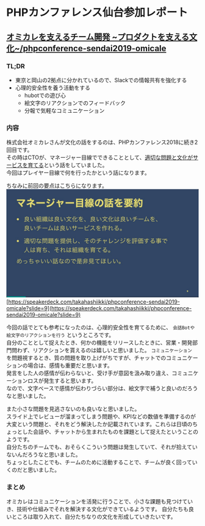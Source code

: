 # PHPカンファレンス仙台参加レポート
## [オミカレを支えるチーム開発 \~プロダクトを支える文化\~/phpconference-sendai2019-omicale](https://speakerdeck.com/takahashiikki/phpconference-sendai2019-omicale)

### TL;DR
* 東京と岡山の2拠点に分かれているので、Slackでの情報共有を強化する
* 心理的安全性を養う活動をする
  * hubotでの遊び心
  * 絵文字のリアクションでのフィードバック
  * 分報で気軽なコミュニケーション

### 内容
株式会社オミカレさんが文化の話をするのは、PHPカンファレンス2018に続き2回目です。  
その時はCTOが、マネージャー目線でできることとして、[適切な問題と文化がサービスを育てる](https://soudai.hatenablog.com/entry/2018/12/15/141456)という話をしていました。  
今回はプレイヤー目線で何を行ったかという話になります。  

ちなみに前回の要点はこちらになります。
![マネージャー目線の話](./img/lunch-session09.png "オミカレを支えるチーム開発 ~プロダクトを支える文化p9")[https://speakerdeck.com/takahashiikki/phpconference-sendai2019-omicale?slide=9](https://speakerdeck.com/takahashiikki/phpconference-sendai2019-omicale?slide=9)

今回の話でとても参考になったのは、心理的安全性を育てるために、 `会話Botや絵文字のリアクションを行う` というところです。  
自分のこととして捉えたとき、何かの機能をリリースしたときに、営業・開発部門問わず、リアクションを貰えるのは嬉しいと思いました。 `コミュニケーション` を問題視するとき、質の問題を取り上げがちですが、チャットでのコミュニケーションの場合は、感情も重要だと思います。  
発言をした人の感情が伝わらないと、受け手が意図を汲み取り違え、コミュニケーションロスが発生すると思います。  
なので、文字ベースで感情が伝わりづらい部分は、絵文字で補うと良いのだろうなと思いました。

また小さな問題を見逃さないのも良いなと思いました。  
スライド上でレビューが溜まってしまう問題や、KPIなどの数値を準備するのが大変という問題と、それをどう解決したか記載されています。これらは日頃のちょっとした会話や、チャットから生まれたものを課題として捉えたということのようです。  
自分たちのチームでも、おそらくこういう問題は発生していて、それが拾えていないんだろうなと思いました。  
ちょっとしたことでも、チームのために活動することで、チームが良く回っていくのだと思いました。

### まとめ
オミカレはコミュニケーションを活発に行うことで、小さな課題も見つけていき、技術や仕組みでそれを解決する文化ができているようです。
自分たちも良いところは取り入れて、自分たちなりの文化を形成していきたいです。